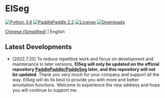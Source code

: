 # EISeg

[![Python 3.6](https://img.shields.io/badge/python-3.6+-blue.svg)](https://www.python.org/downloads/release/python-360/) [![PaddlePaddle 2.2](https://img.shields.io/badge/paddlepaddle-2.2-blue.svg)](https://www.python.org/downloads/release/python-360/) [![License](https://img.shields.io/badge/license-Apache%202-blue.svg)](LICENSE) [![Downloads](https://pepy.tech/badge/eiseg)](https://pepy.tech/project/eiseg)
<!-- [![GitHub release](https://img.shields.io/github/release/Naereen/StrapDown.js.svg)](https://github.com/PaddleCV-SIG/iseg/releases) -->
[Chinese (Simplified)](README.md) | English

## Latest Developments

- [2022.7.20] To reduce repetitive work and focus on development and maintenance in later versions, **EISeg will only be updated on the official repository [PaddlePaddle/PaddeSeg](https://github.com/PaddlePaddle/PaddleSeg/tree/release/2.6/EISeg) later, and this repository will not be updated**. Thank you very much for your company and support all the way. EISeg will do its best to provide you with more and better annotation functions. Welcome to experience the new address and hope you will continue to support me.